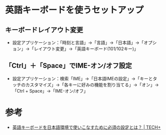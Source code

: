 # 英語キーボードを使うセットアップ

## キーボードレイアウト変更

- 設定アプリケーション：「時刻と言語」→「言語」→「日本語」→「オプション」→「レイアウト変更」→「英語キーボード(101/102キー)」

## 「Ctrl」＋「Space」でIME-オン/オフ設定

- 設定アプリケーション：検索「IME」→「日本語IMEの設定」→「キーとタッチのカスタマイズ」→「各キーに好みの機能を割り当てる」→「オン」→「Ctrl + Space」→「IME-オン/オフ」

# 参考

- [英語キーボードを日本語環境で使いこなすために必須の設定とは？ \| TECH\+](https://news.mynavi.jp/article/20210610-1901710/)
